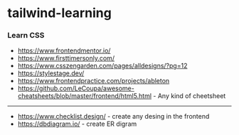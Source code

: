 # tailwind-learning


### Learn CSS
 - https://www.frontendmentor.io/
 - https://www.firsttimersonly.com/
 - https://www.csszengarden.com/pages/alldesigns/?pg=12
 - https://stylestage.dev/
 - https://www.frontendpractice.com/projects/ableton
 - https://github.com/LeCoupa/awesome-cheatsheets/blob/master/frontend/html5.html - Any kind of cheetsheet

******************
 - https://www.checklist.design/ - create any desing in the frontend
 - https://dbdiagram.io/         - create ER digram 


